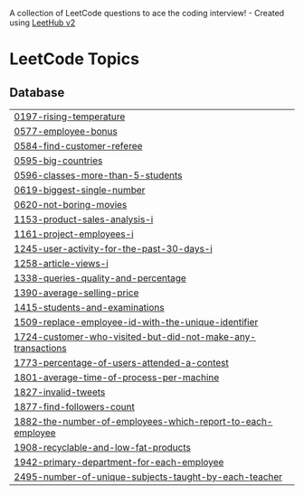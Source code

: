 A collection of LeetCode questions to ace the coding interview! - Created using [LeetHub v2](https://github.com/arunbhardwaj/LeetHub-2.0)
<!---LeetCode Topics Start-->
# LeetCode Topics
## Database
|  |
| ------- |
| [0197-rising-temperature](https://github.com/masudnh/leetcode_sql50/tree/master/0197-rising-temperature) |
| [0577-employee-bonus](https://github.com/masudnh/leetcode_sql50/tree/master/0577-employee-bonus) |
| [0584-find-customer-referee](https://github.com/masudnh/leetcode_sql50/tree/master/0584-find-customer-referee) |
| [0595-big-countries](https://github.com/masudnh/leetcode_sql50/tree/master/0595-big-countries) |
| [0596-classes-more-than-5-students](https://github.com/masudnh/leetcode_sql50/tree/master/0596-classes-more-than-5-students) |
| [0619-biggest-single-number](https://github.com/masudnh/leetcode_sql50/tree/master/0619-biggest-single-number) |
| [0620-not-boring-movies](https://github.com/masudnh/leetcode_sql50/tree/master/0620-not-boring-movies) |
| [1153-product-sales-analysis-i](https://github.com/masudnh/leetcode_sql50/tree/master/1153-product-sales-analysis-i) |
| [1161-project-employees-i](https://github.com/masudnh/leetcode_sql50/tree/master/1161-project-employees-i) |
| [1245-user-activity-for-the-past-30-days-i](https://github.com/masudnh/leetcode_sql50/tree/master/1245-user-activity-for-the-past-30-days-i) |
| [1258-article-views-i](https://github.com/masudnh/leetcode_sql50/tree/master/1258-article-views-i) |
| [1338-queries-quality-and-percentage](https://github.com/masudnh/leetcode_sql50/tree/master/1338-queries-quality-and-percentage) |
| [1390-average-selling-price](https://github.com/masudnh/leetcode_sql50/tree/master/1390-average-selling-price) |
| [1415-students-and-examinations](https://github.com/masudnh/leetcode_sql50/tree/master/1415-students-and-examinations) |
| [1509-replace-employee-id-with-the-unique-identifier](https://github.com/masudnh/leetcode_sql50/tree/master/1509-replace-employee-id-with-the-unique-identifier) |
| [1724-customer-who-visited-but-did-not-make-any-transactions](https://github.com/masudnh/leetcode_sql50/tree/master/1724-customer-who-visited-but-did-not-make-any-transactions) |
| [1773-percentage-of-users-attended-a-contest](https://github.com/masudnh/leetcode_sql50/tree/master/1773-percentage-of-users-attended-a-contest) |
| [1801-average-time-of-process-per-machine](https://github.com/masudnh/leetcode_sql50/tree/master/1801-average-time-of-process-per-machine) |
| [1827-invalid-tweets](https://github.com/masudnh/leetcode_sql50/tree/master/1827-invalid-tweets) |
| [1877-find-followers-count](https://github.com/masudnh/leetcode_sql50/tree/master/1877-find-followers-count) |
| [1882-the-number-of-employees-which-report-to-each-employee](https://github.com/masudnh/leetcode_sql50/tree/master/1882-the-number-of-employees-which-report-to-each-employee) |
| [1908-recyclable-and-low-fat-products](https://github.com/masudnh/leetcode_sql50/tree/master/1908-recyclable-and-low-fat-products) |
| [1942-primary-department-for-each-employee](https://github.com/masudnh/leetcode_sql50/tree/master/1942-primary-department-for-each-employee) |
| [2495-number-of-unique-subjects-taught-by-each-teacher](https://github.com/masudnh/leetcode_sql50/tree/master/2495-number-of-unique-subjects-taught-by-each-teacher) |
<!---LeetCode Topics End-->